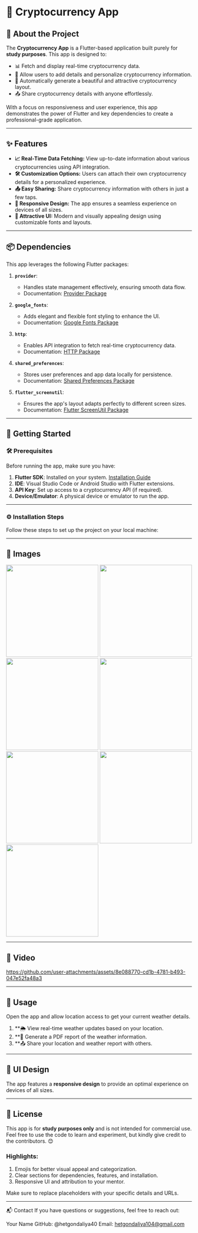 # 💸 Cryptocurrency App

## 📝 About the Project

The **Cryptocurrency App** is a Flutter-based application built purely for **study purposes**. This app is designed to:

- 📊 Fetch and display real-time cryptocurrency data.
- 🔧 Allow users to add details and personalize cryptocurrency information.
- 🌟 Automatically generate a beautiful and attractive cryptocurrency layout.
- 📤 Share cryptocurrency details with anyone effortlessly.

With a focus on responsiveness and user experience, this app demonstrates the power of Flutter and key dependencies to create a professional-grade application.

---

## ✨ Features

- **📈 Real-Time Data Fetching:** View up-to-date information about various cryptocurrencies using API integration.
- **🛠️ Customization Options:** Users can attach their own cryptocurrency details for a personalized experience.
- **📤 Easy Sharing:** Share cryptocurrency information with others in just a few taps.
- **📱 Responsive Design:** The app ensures a seamless experience on devices of all sizes.
- **🌈 Attractive UI:** Modern and visually appealing design using customizable fonts and layouts.

---

## 📦 Dependencies

This app leverages the following Flutter packages:

1. **`provider`**: 
   - Handles state management effectively, ensuring smooth data flow.
   - Documentation: [Provider Package](https://pub.dev/packages/provider)

2. **`google_fonts`**: 
   - Adds elegant and flexible font styling to enhance the UI.
   - Documentation: [Google Fonts Package](https://pub.dev/packages/google_fonts)

3. **`http`**: 
   - Enables API integration to fetch real-time cryptocurrency data.
   - Documentation: [HTTP Package](https://pub.dev/packages/http)

4. **`shared_preferences`**: 
   - Stores user preferences and app data locally for persistence.
   - Documentation: [Shared Preferences Package](https://pub.dev/packages/shared_preferences)

5. **`flutter_screenutil`**: 
   - Ensures the app's layout adapts perfectly to different screen sizes.
   - Documentation: [Flutter ScreenUtil Package](https://pub.dev/packages/flutter_screenutil)

---

## 🚀 Getting Started

### 🛠 Prerequisites

Before running the app, make sure you have:

1. **Flutter SDK**: Installed on your system. [Installation Guide](https://flutter.dev/docs/get-started/install)
2. **IDE**: Visual Studio Code or Android Studio with Flutter extensions.
3. **API Key**: Set up access to a cryptocurrency API (if required).
4. **Device/Emulator**: A physical device or emulator to run the app.

---

### ⚙️ Installation Steps

Follow these steps to set up the project on your local machine:

---

## 📝 Images

<img src ="https://github.com/user-attachments/assets/7ae46228-fd2a-4e48-a081-0de21ed72734" width = "250">
<img src ="https://github.com/user-attachments/assets/2a5a7043-b53c-4edf-b0ed-8f48a732eaff" width = "250">
<img src ="https://github.com/user-attachments/assets/d01e24e1-ecfa-48ba-b18a-085d4008b991" width = "250">
<img src ="!https://github.com/user-attachments/assets/96ce706b-01aa-4eaf-9b10-9295ea8712aa" width = "250">
<img src ="https://github.com/user-attachments/assets/7fe44736-49cb-4713-841e-b869c6da8d03" width = "250">
<img src ="https://github.com/user-attachments/assets/4600e114-0205-479e-b1e4-0a74624cf1d0" width = "250">
<img src ="https://github.com/user-attachments/assets/7b1346f9-f1ac-40a7-a658-3fadac9c2f3a" width = "250">

---

## 📝 Video 

https://github.com/user-attachments/assets/8e088770-cd1b-4781-b493-047e52fa48a3

---

## 🎨 Usage

Open the app and allow location access to get your current weather details.

1. **🌦️ View real-time weather updates based on your location.
2. **📄 Generate a PDF report of the weather information.
3. **📤 Share your location and weather report with others.

---  

## 📱 UI Design

The app features a **responsive design** to provide an optimal experience on devices of all sizes.

---

## 📝 License

This app is for **study purposes only** and is not intended for commercial use. Feel free to use the code to learn and experiment, but kindly give credit to the contributors. 😊


### Highlights:
1. Emojis for better visual appeal and categorization.
2. Clear sections for dependencies, features, and installation.
3. Responsive UI and attribution to your mentor.

Make sure to replace placeholders with your specific details and URLs.


---

📬 Contact
If you have questions or suggestions, feel free to reach out:

Your Name
GitHub: @hetgondaliya40
Email: hetgondaliya104@gmail.com

